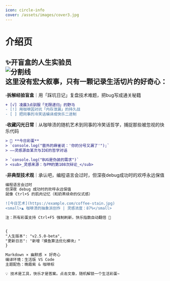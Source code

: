 ```yaml
---
icon: circle-info
cover: /assets/images/cover3.jpg
---
```


# 介绍页

✨ ​**开盲盒的人生实验员**​  
![分割线](https://img.shields.io/badge/───────_生活语法研究院_───────-8A2BE2)  
这里没有宏大叙事，只有一颗记录生活切片的好奇心：
---
▫️ ​**拆解经验盲盒**｜用「踩坑日记」复盘技术难题，把bug写成通关秘籍
   ```diff
   + [√] 凌晨3点驯服「无限递归」的野马 
   - [!] 用咖啡因对抗「内存泄漏」的持久战
   - [ ] 把同事的冷笑话编译成快乐二进制
   ```

▫️ ​**收藏闪光日常**｜从咖啡渍的随机艺术到同事的冷笑话哲学，捕捉那些被忽视的快乐代码
   ```diff
> 🌈 ​**今日彩蛋**​  
> `console.log("窗外的麻雀说：'你的分号又漏了'");`  
> ——灵感源自某次与IDE的哲学对话

> `console.log("BUG是伪装的需求")`  
> <sub>_灵感来源：与PM的第108次辩论_</sub>
   ```

▫️ **​非典型技术观**｜承认吧，编程语言会过时，但深夜debug成功时的欢呼永远保值
   ```diff
编程语言会过时
但深夜 debug 成功时的欢呼永远保值
就像 Ctrl+S 的肌肉记忆（和奶茶续命的仪式感）

![今日艺术](https://example.com/coffee-stain.jpg)  
<small>▲ 咖啡渍的抽象派创作 | 灵感浓度：87%</small>

注：所有彩蛋支持 Ctrl+F5 强制刷新，快乐指数自动翻倍 🌟


{
  "人生版本": "v2.5.0-beta",
  "更新日志": "新增『摸鱼算法优化模块』"
}

Markdown × 幽默感 × 好奇心
编译环境：​生活版 VS Code​
主题配色：晚霞紫 & 咖啡棕

💡 技术是工具，快乐才是答案。点击文章，随机解锁一个生活彩蛋~

